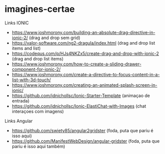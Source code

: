 # imagines-certae

Links IONIC

- https://www.joshmorony.com/building-an-absolute-drag-directive-in-ionic-2/ (drag and drop sem grid)
- https://valor-software.com/ng2-dragula/index.html (drag and drop list items and list)
- https://codequs.com/p/HJs4NKZx5/create-drag-and-drop-with-ionic-2 (drag and drop list items)
- https://www.joshmorony.com/how-to-create-a-sliding-drawer-component-for-ionic-2/
- https://www.joshmorony.com/create-a-directive-to-focus-content-in-a-list-with-3d-touch/
- https://www.joshmorony.com/creating-an-animated-splash-screen-in-ionic/
- https://github.com/jdnichollsc/Ionic-Starter-Template (animaçao de entrada)
- https://github.com/jdnichollsc/Ionic-ElastiChat-with-Images (chat interaçoes com imagens)


Links Angular

- https://github.com/swiety85/angular2gridster (foda, puta que pariu é isso aqui)
- https://github.com/ManifestWebDesign/angular-gridster (foda, puta que pariu é isso aqui também)
